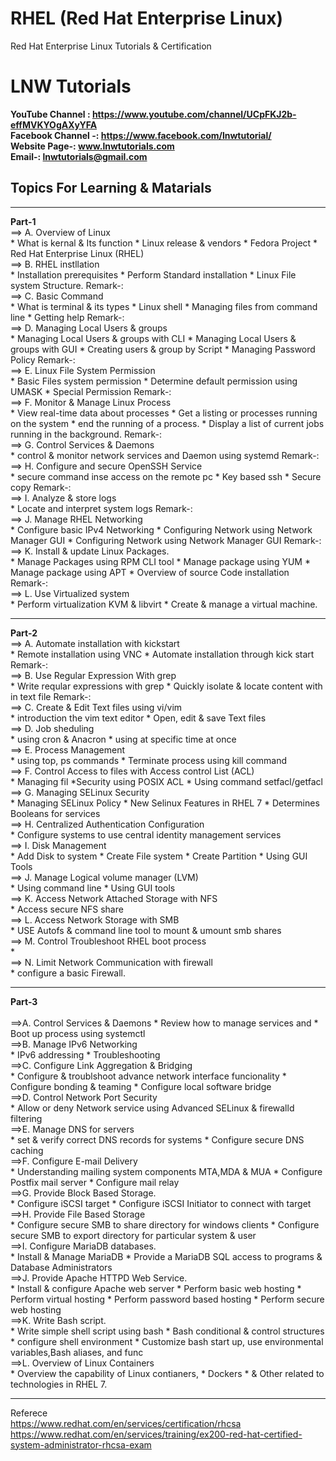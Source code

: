 # RHEL (Red Hat Enterprise Linux)
Red Hat Enterprise Linux Tutorials &amp; Certification

# LNW Tutorials
<strong>YouTube Channel : https://www.youtube.com/channel/UCpFKJ2b-effMVKYOgAXyYFA </strong> <br>
<strong> Facebook Channel -: https://www.facebook.com/lnwtutorial/ </strong><br>
<strong> Website Page-: www.lnwtutorials.com</strong><br>
<strong> Email-: lnwtutorials@gmail.com</strong><br>

## Topics For Learning &amp; Matarials
<hr><strong>Part-1</strong>
<br>==> A. Overview of Linux<br>
	* What is kernal & Its function
	* Linux release &  vendors
	* Fedora Project
	* Red Hat Enterprise Linux (RHEL)
<br>==> B. RHEL instllation<br>
	* Installation prerequisites
	* Perform Standard installation
	* Linux File system Structure.
Remark-:
<br>==> C. Basic Command<br>
	* What is terminal & its types
	* Linux shell
	* Managing files from command line
	* Getting help
Remark-:
<br>==> D. Managing Local Users & groups<br>
	* Managing Local Users & groups with CLI
	* Managing Local Users & groups with GUI
	* Creating users & group by Script
	* Managing Password Policy
Remark-:
<br>==> E. Linux File System Permission<br>
	* Basic Files system permission
	* Determine default permission using UMASK
	* Special Permission
Remark-:
<br>==> F. Monitor & Manage Linux Process<br>
	* View real-time data about processes
	* Get a listing or processes running on the system
	* end the running of a process.
	* Display a list of current jobs running in the background.
Remark-:
<br>==> G. Control Services & Daemons<br>
	* control & monitor network services and Daemon using systemd
Remark-:
<br>==> H. Configure and secure OpenSSH Service<br>
	* secure command inse access on the remote pc
	* Key based ssh
	* Secure copy
Remark-:
<br>==> I. Analyze & store logs<br>
	* Locate and interpret system logs
Remark-:
<br>==> J. Manage RHEL Networking<br>
	* Configure basic IPv4 Networking
	* Configuring Network using Network Manager GUI
	* Configuring Network using Network Manager GUI
Remark-:
<br>==> K. Install & update Linux Packages.<br>
	* Manage Packages using RPM CLI tool
	* Manage package using YUM
	* Manage package using APT
	* Overview of source Code installation
Remark-:
<br>==> L. Use Virtualized system<br>
	* Perform virtualization KVM & libvirt
	* Create & manage a virtual machine.
  
<hr><strong>Part-2</strong>
  <br>==> A. Automate installation with kickstart<br>
	* Remote installation using VNC
	* Automate installation through kick start
Remark-:
<br>==> B. Use Regular Expression With grep<br>
	* Write reqular expressions with grep
	* Quickly isolate & locate content with in text file
Remark-:
<br>==> C. Create & Edit Text files using vi/vim<br>
	* introduction the vim text editor
	* Open, edit & save Text files
<br>==> D. Job sheduling<br>
	* using cron & Anacron
	* using at specific time at once
<br>==> E. Process Management<br>
	* using top, ps commands
	* Terminate process using kill command
<br>==> F. Control Access to files with Access control List (ACL)<br>
	* Managing fil
	*Security using POSIX ACL
	* Using command setfacl/getfacl
<br>==> G. Managing SELinux Security<br>
	* Managing SELinux Policy
	* New Selinux Features in RHEL 7
	* Determines Booleans for services
<br>==> H. Centralized Authentication Configuration<br>
	* Configure systems to use central identity management services
<br>==> I. Disk Management<br>
	* Add Disk to system
	* Create File system
	* Create Partition
	* Using GUI Tools
<br>==> J. Manage Logical volume manager (LVM)<br>
	* Using command line
	* Using GUI tools
<br>==> K. Access Network Attached Storage with NFS<br>
	* Access secure NFS share
<br>==> L. Access Network Storage with SMB<br>
	* USE Autofs & command line tool to mount & umount smb shares
<br>==> M. Control Troubleshoot RHEL boot process<br>
	* 
<br>==> N. Limit Network Communication with firewall<br>
	* configure a basic Firewall.
  
  <hr> <strong>Part-3</strong><br>
<br>==>A. Control Services & Daemons
	* Review how to manage services and
	* Boot up process using systemctl
<br>==>B. Manage IPv6 Networking<br>
	* IPv6 addressing
	* Troubleshooting
<br>==>C. Configure Link Aggregation & Bridging<br>
	* Configure & troublshoot advance network interface funcionality
	* Configure bonding & teaming
	* Configure local software bridge
<br>==>D. Control Network Port Security<br>
	* Allow or deny Network service using Advanced SELinux & firewalld filtering
<br>==>E. Manage DNS for servers<br>
	* set & verify correct DNS records for systems
	* Configure secure DNS caching
<br>==>F. Configure E-mail Delivery<br>
	* Understanding mailing system components MTA,MDA & MUA
	* Configure Postfix mail server
	* Configure mail relay
<br>==>G. Provide Block Based Storage.<br>
	* Configure iSCSI target
	* Configure iSCSI Initiator to connect with target
<br>==>H. Provide File Based Storage<br>
	* Configure secure SMB to share directory for windows clients
	* Configure secure SMB to export directory for particular system & user
<br>==>I. Configure MariaDB databases.<br>
	* Install & Manage MariaDB
	* Provide a MariaDB SQL access to programs & Database Administrators
<br>==>J. Provide Apache HTTPD Web Service.<br>
	* Install & configure Apache web server
	* Perform basic web hosting
	* Perform virtual hosting
	* Perform password based hosting
	* Perform secure web hosting
<br>==>K. Write Bash script.<br>
	* Write simple shell script using bash
	* Bash conditional & control structures
	* configure shell environment
	* Customize bash start up, use environmental variables,Bash aliases, and func
<br>==>L. Overview of Linux Containers <br>
	* Overview the capability of Linux contianers,
	* Dockers
	* & Other related to technologies in RHEL 7.

---
Referece <br>
https://www.redhat.com/en/services/certification/rhcsa <br>
https://www.redhat.com/en/services/training/ex200-red-hat-certified-system-administrator-rhcsa-exam
